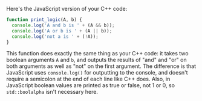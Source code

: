 Here's the JavaScript version of your C++ code:

```javascript
function print_logic(A, b) {
  console.log('A and b is ' + (A && b));
  console.log('A or b is ' + (A || b));
  console.log('not a is ' + (!A));
}
```

This function does exactly the same thing as your C++ code: it takes two boolean arguments `A` and `b`, and outputs the results of "and" and "or" on both arguments as well as "not" on the first argument. The difference is that JavaScript uses `console.log()` for outputting to the console, and doesn't require a semicolon at the end of each line like C++ does. Also, in JavaScript boolean values are printed as true or false, not 1 or 0, so `std::boolalpha` isn't necessary here.
